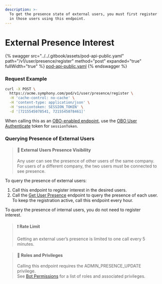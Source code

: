 ```yaml
---
description: >-
  To get the presence state of external users, you must first register interest
  in those users using this endpoint.
---
```


# External Presence Interest

{% swagger src="../../.gitbook/assets/pod-api-public.yaml" path="/v1/user/presence/register" method="post" expanded="true" fullWidth="true" %}
[pod-api-public.yaml](../../.gitbook/assets/pod-api-public.yaml)
{% endswagger %}

### Request Example

```bash
curl -X POST \
  https://acme.symphony.com/pod/v1/user/presence/register \
  -H 'cache-control: no-cache' \
  -H 'content-type: application/json' \
  -H 'sessiontoken: SESSION_TOKEN' \
  -d '[7215545078541, 7215545078461]'
```

When calling this as an [OBO-enabled endpoint](../apps-on-behalf-of-obo/), use the [OBO User Authenticate](../apps-on-behalf-of-obo/obo-rsa-user-authentication-by-user-id.md) token for `sessionToken`.

### Querying Presence of External Users

> #### 📘 External Users Presence Visibility
>
> Any user can see the presence of other users of the same company. For users of a different company, the two users must be connected to see presence.

To query the presence of external users:

1. Call this endpoint to register interest in the desired users.
2. Call the [Get User Presence](user-presence-v3.md) endpoint to query the presence of each user.\
   To keep the registration active, call this endpoint every hour.

To query the presence of internal users, you do not need to register interest.

> #### ❗️ Rate Limit
>
> Getting an external user’s presence is limited to one call every 5 minutes.

> #### 🚧 Roles and Privileges
>
> Calling this endpoint requires the ADMIN\_PRESENCE\_UPDATE privilege.\
> See [Bot Permissions](https://docs.developers.symphony.com/building-bots-on-symphony/configuration/bot-permissions) for a list of roles and associated privileges.
